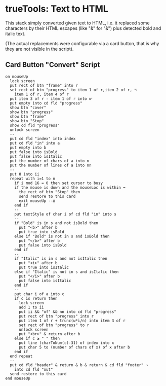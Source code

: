 # trueTools: Text to HTML

This stack simply converted given text to HTML,
i.e. it replaced some characters by their HTML escapes
(like "&amp;" for "&") plus detected bold and italic text.

(The actual replacements were configurable via a card button,
that is why they are not visible in the script).

## Card Button "Convert" Script

```
on mouseUp
  lock screen
  put rect of btn "frame" into r
  set rect of btn "progress" to item 1 of r,item 2 of r, ¬
    item 1 of r, item 4 of r
  put item 3 of r - item 1 of r into w
  put empty into cd fld "progress"
  show btn "cover"
  show btn "progress"
  show btn "frame"
  show btn "Stop"
  show cd fld "progress"
  unlock screen
  --
  put cd fld "index" into index
  put cd fld "in" into a
  put empty into b
  put false into isBold
  put false into isItalic
  put the number of chars of a into n
  put the number of lines of a into nn
  --
  put 0 into ii
  repeat with i=1 to n
    if i mod 16 = 0 then set cursor to busy
    if the mouse is down and the mouseLoc is within ¬
      the rect of btn "Stop" then
      send restore to this card
      exit mouseUp --∆
    end if
    --
    put textStyle of char i of cd fld "in" into s
    --
    if "Bold" is in s and not isBold then
      put "<b>" after b
      put true into isBold
    else if "Bold" is not in s and isBold then
      put "</b>" after b
      put false into isBold
    end if
    --
    if "Italic" is in s and not isItalic then
      put "<i>" after b
      put true into isItalic
    else if "Italic" is not in s and isItalic then
      put "</i>" after b
      put false into isItalic
    end if
    --
    put char i of a into c
    if c is return then
      lock screen
      add 1 to ii
      put ii && "of" && nn into cd fld "progress"
      put rect of btn "progress" into r
      put item 1 of r + trunc(w*i/n) into item 3 of r
      set rect of btn "progress" to r
      unlock screen
      put "<br>" & return after b
    else if c ≥ " " then
      put line (charToNum(c)-31) of index into x
      put char 5 to (number of chars of x) of x after b
    end if
  end repeat
  --
  put cd fld "header" & return & b & return & cd fld "footer" ¬
    into cd fld "out"
  send restore to this card
end mouseUp